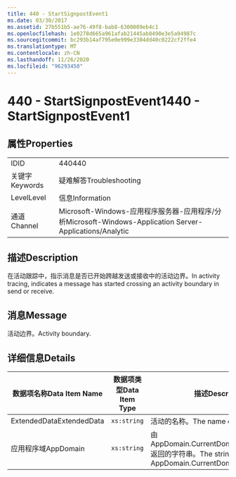 ```yaml
---
title: 440 - StartSignpostEvent1
ms.date: 03/30/2017
ms.assetid: 27b551b5-ae76-49f8-bab8-6300009eb4c1
ms.openlocfilehash: 1e0278d665a961afab21445ab8490e3e5a94987c
ms.sourcegitcommit: bc293b14af795e0e999e3304dd40c0222cf2ffe4
ms.translationtype: MT
ms.contentlocale: zh-CN
ms.lasthandoff: 11/26/2020
ms.locfileid: "96293450"
---
```

# <a name="440---startsignpostevent1"></a><span data-ttu-id="3c52a-102">440 - StartSignpostEvent1</span><span class="sxs-lookup"><span data-stu-id="3c52a-102">440 - StartSignpostEvent1</span></span>

## <a name="properties"></a><span data-ttu-id="3c52a-103">属性</span><span class="sxs-lookup"><span data-stu-id="3c52a-103">Properties</span></span>  
  
|||  
|-|-|  
|<span data-ttu-id="3c52a-104">ID</span><span class="sxs-lookup"><span data-stu-id="3c52a-104">ID</span></span>|<span data-ttu-id="3c52a-105">440</span><span class="sxs-lookup"><span data-stu-id="3c52a-105">440</span></span>|  
|<span data-ttu-id="3c52a-106">关键字</span><span class="sxs-lookup"><span data-stu-id="3c52a-106">Keywords</span></span>|<span data-ttu-id="3c52a-107">疑难解答</span><span class="sxs-lookup"><span data-stu-id="3c52a-107">Troubleshooting</span></span>|  
|<span data-ttu-id="3c52a-108">Level</span><span class="sxs-lookup"><span data-stu-id="3c52a-108">Level</span></span>|<span data-ttu-id="3c52a-109">信息</span><span class="sxs-lookup"><span data-stu-id="3c52a-109">Information</span></span>|  
|<span data-ttu-id="3c52a-110">通道</span><span class="sxs-lookup"><span data-stu-id="3c52a-110">Channel</span></span>|<span data-ttu-id="3c52a-111">Microsoft-Windows-应用程序服务器-应用程序/分析</span><span class="sxs-lookup"><span data-stu-id="3c52a-111">Microsoft-Windows-Application Server-Applications/Analytic</span></span>|  
  
## <a name="description"></a><span data-ttu-id="3c52a-112">描述</span><span class="sxs-lookup"><span data-stu-id="3c52a-112">Description</span></span>  

 <span data-ttu-id="3c52a-113">在活动跟踪中，指示消息是否已开始跨越发送或接收中的活动边界。</span><span class="sxs-lookup"><span data-stu-id="3c52a-113">In activity tracing, indicates a message has started crossing an activity boundary in send or receive.</span></span>  
  
## <a name="message"></a><span data-ttu-id="3c52a-114">消息</span><span class="sxs-lookup"><span data-stu-id="3c52a-114">Message</span></span>  

 <span data-ttu-id="3c52a-115">活动边界。</span><span class="sxs-lookup"><span data-stu-id="3c52a-115">Activity boundary.</span></span>  
  
## <a name="details"></a><span data-ttu-id="3c52a-116">详细信息</span><span class="sxs-lookup"><span data-stu-id="3c52a-116">Details</span></span>  
  
|<span data-ttu-id="3c52a-117">数据项名称</span><span class="sxs-lookup"><span data-stu-id="3c52a-117">Data Item Name</span></span>|<span data-ttu-id="3c52a-118">数据项类型</span><span class="sxs-lookup"><span data-stu-id="3c52a-118">Data Item Type</span></span>|<span data-ttu-id="3c52a-119">描述</span><span class="sxs-lookup"><span data-stu-id="3c52a-119">Description</span></span>|  
|--------------------|--------------------|-----------------|  
|<span data-ttu-id="3c52a-120">ExtendedData</span><span class="sxs-lookup"><span data-stu-id="3c52a-120">ExtendedData</span></span>|`xs:string`|<span data-ttu-id="3c52a-121">活动的名称。</span><span class="sxs-lookup"><span data-stu-id="3c52a-121">The name of the activity.</span></span>|  
|<span data-ttu-id="3c52a-122">应用程序域</span><span class="sxs-lookup"><span data-stu-id="3c52a-122">AppDomain</span></span>|`xs:string`|<span data-ttu-id="3c52a-123">由 AppDomain.CurrentDomain.FriendlyName 返回的字符串。</span><span class="sxs-lookup"><span data-stu-id="3c52a-123">The string returned by AppDomain.CurrentDomain.FriendlyName.</span></span>|
